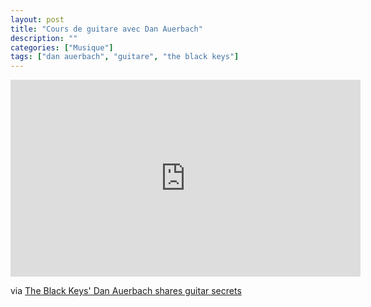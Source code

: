 ```yaml
---
layout: post
title: "Cours de guitare avec Dan Auerbach"
description: ""
categories: ["Musique"]
tags: ["dan auerbach", "guitare", "the black keys"]
---
```


<iframe width="560" height="315" src="http://www.youtube.com/embed/elK0jHNAcR4" frameborder="0"> </iframe>

via [The Black Keys' Dan Auerbach shares guitar secrets][1]

[1]: http://www.nme.com/news/the-black-keys/70720 
